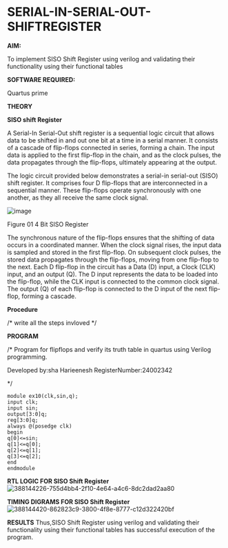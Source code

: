 # SERIAL-IN-SERIAL-OUT-SHIFTREGISTER

**AIM:**

To implement  SISO Shift Register using verilog and validating their functionality using their functional tables

**SOFTWARE REQUIRED:**

Quartus prime

**THEORY**

**SISO shift Register**

A Serial-In Serial-Out shift register is a sequential logic circuit that allows data to be shifted in and out one bit at a time in a serial manner. It consists of a cascade of flip-flops connected in series, forming a chain. The input data is applied to the first flip-flop in the chain, and as the clock pulses, the data propagates through the flip-flops, ultimately appearing at the output.

The logic circuit provided below demonstrates a serial-in serial-out (SISO) shift register. It comprises four D flip-flops that are interconnected in a sequential manner. These flip-flops operate synchronously with one another, as they all receive the same clock signal.

![image](https://github.com/naavaneetha/SERIAL-IN-SERIAL-OUT-SHIFTREGISTER/assets/154305477/e81c4072-37f9-46c6-8145-566764b74c3a)

Figure 01 4 Bit SISO Register

The synchronous nature of the flip-flops ensures that the shifting of data occurs in a coordinated manner. When the clock signal rises, the input data is sampled and stored in the first flip-flop. On subsequent clock pulses, the stored data propagates through the flip-flops, moving from one flip-flop to the next.
Each D flip-flop in the circuit has a Data (D) input, a Clock (CLK) input, and an output (Q). The D input represents the data to be loaded into the flip-flop, while the CLK input is connected to the common clock signal. The output (Q) of each flip-flop is connected to the D input of the next flip-flop, forming a cascade.

**Procedure**

/* write all the steps invloved */

**PROGRAM**

/* Program for flipflops and verify its truth table in quartus using Verilog programming.

Developed by:sha Harieenesh RegisterNumber:24002342

*/
```
module ex10(clk,sin,q);
input clk;
input sin;
output[3:0]q;
reg[3:0]q;
always @(posedge clk)
begin
q[0]<=sin;
q[1]<=q[0];
q[2]<=q[1];
q[3]<=q[2];
end 
endmodule
```

**RTL LOGIC FOR SISO Shift Register**
![388144226-755d4bb4-2f10-4e64-a4c6-8dc2dad2aa80](https://github.com/user-attachments/assets/20fcf715-e36d-4787-a898-db1aff67f495)


**TIMING DIGRAMS FOR SISO Shift Register**
![388144420-862823c9-3800-4f8e-8777-c12d322420bf](https://github.com/user-attachments/assets/dfd7ef15-95af-4c46-b47a-7ff888801583)


**RESULTS**
Thus,SISO Shift Register using verilog and validating their functionality using their functional tables has successful execution of the program.
